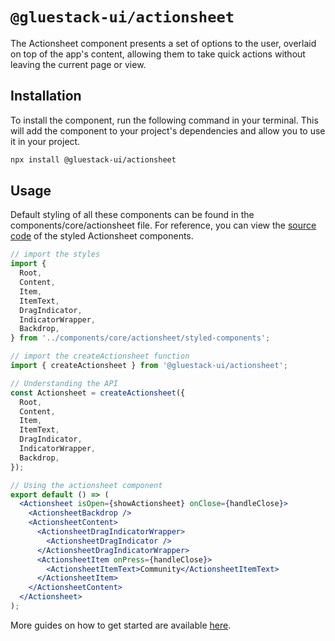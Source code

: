# `@gluestack-ui/actionsheet`

The Actionsheet component presents a set of options to the user, overlaid on top of the app's content, allowing them to take quick actions without leaving the current page or view.

## Installation

To install the component, run the following command in your terminal. This will add the component to your project's dependencies and allow you to use it in your project.

```sh
npx install @gluestack-ui/actionsheet
```

## Usage

Default styling of all these components can be found in the components/core/actionsheet file. For reference, you can view the [source code](https://github.com/gluestack/gluestack-ui/blob/main/example/storybook/src/ui-components/Actionsheet/styled-components/index.tsx) of the styled Actionsheet components.

```jsx
// import the styles
import {
  Root,
  Content,
  Item,
  ItemText,
  DragIndicator,
  IndicatorWrapper,
  Backdrop,
} from '../components/core/actionsheet/styled-components';

// import the createActionsheet function
import { createActionsheet } from '@gluestack-ui/actionsheet';

// Understanding the API
const Actionsheet = createActionsheet({
  Root,
  Content,
  Item,
  ItemText,
  DragIndicator,
  IndicatorWrapper,
  Backdrop,
});

// Using the actionsheet component
export default () => (
  <Actionsheet isOpen={showActionsheet} onClose={handleClose}>
    <ActionsheetBackdrop />
    <ActionsheetContent>
      <ActionsheetDragIndicatorWrapper>
        <ActionsheetDragIndicator />
      </ActionsheetDragIndicatorWrapper>
      <ActionsheetItem onPress={handleClose}>
        <ActionsheetItemText>Community</ActionsheetItemText>
      </ActionsheetItem>
    </ActionsheetContent>
  </Actionsheet>
);
```

More guides on how to get started are available
[here](https://ui.gluestack.io/docs/).
